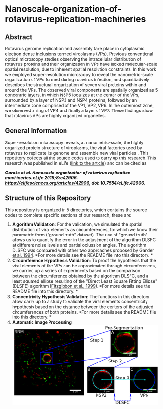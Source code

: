 # Nanoscale-organization-of-rotavirus-replication-machineries

## Abstract
Rotavirus genome replication and assembly take place in cytoplasmic electron dense inclusions termed viroplasms (VPs). Previous conventional optical microscopy studies observing the intracellular distribution of rotavirus proteins and their organization in VPs have lacked molecular-scale spatial resolution, due to inherent spatial resolution constraints. In this work we employed super-resolution microscopy to reveal the nanometric-scale organization of VPs formed during rotavirus infection, and quantitatively describes the structural organization of seven viral proteins within and around the VPs. The observed viral components are spatially organized as 5 concentric layers, in which NSP5 localizes at the center of the VPs, surrounded by a layer of NSP2 and NSP4 proteins, followed by an intermediate zone comprised of the VP1, VP2, VP6. In the outermost zone, we observed a ring of VP4 and finally a layer of VP7. These findings show that rotavirus VPs are highly organized organelles.    

## General Information
Super-resolution microscopy reveals, at nanometric-scale, the highly organized protein structure of viroplasms, the viral factories used by rotavirus to replicate its genome and assemble new viral particles .
This repository collects all the source codes used to carry up this research. This research was published in eLife ([link to the article](https://elifesciences.org/articles/42906)) and can be cited as:    

***Garcés et al. Nanoscale organization of rotavirus replication machineries. eLife 2019;8:e42906. https://elifesciences.org/articles/42906, doi: 10.7554/eLife.42906.***

## Structure of this Repository
This repository is organized in 5 directories, which contains the source codes to complete specific sections of our research, these are:   
1. **Algorithm Validation**: For the validation, we simulated the spatial distribution of viral elements as circumferences, for which we know their parametric form ("ground truth" dataset). The use of "ground truth" allows us to quantify the error in the adjustment of the algorithm DLSFC at different noise levels and partial oclussion angles. The algorithm DLSFC was compared with other two approaches proposed by [Gander et al. 1994](http://yoinsider.net/redir/icP8Lm0RUQ4Z_mLo0_OqP0Wa4duBvtDyHXHlKZXO9WHzwR3YGQtsBJynuCYrF8iBcMOkqyVNugnXd4iLRBlTpAhgudJNrddursNPIWr6nwMk9wvBDPQOod6PpnOakUeT7QXF9EBrKdY3jLN14U6FWvbyqXbnJSngzydRkA82qOvyzQs5TQwri2-b4YAF-JGQ5Oq8Slo9K1NPmHsUZxrQmK5OPJNUkRvkbD_zJM3wQK2HXu8Kh3-K4bnNUR-0ewc1kIDUDmY-h4VI_RXmBbXjQuy8u4bjHTibCNYz9CM-FXQJnPsZm33nhdH8YFtMFw86NP0-g3IEL4IqZe_6y0ekoGTbuHe5h7-XQZMymC3oGgqggbEq94Xs8w7q4YD4WLPmti3jg6SwBvz1OE8drlqg9N7uycff-IxqX1PM0ABIvHtrUGc=). *For more details see the README file into this directory. *    
2. **Circumference Hypothesis Validation**: To proof the hypothesis that the viral elements of the VPs can be approximated through circumferences, we carried up a series of experiments based on the comparison between the circumference obtained by the algorithm DLSFC, and a least squared ellipse resulting of the "Direct Least Square Fitting Ellipse" (DLSFE) algorithm ([Fitzgibbon et al., 1999](https://ieeexplore.ieee.org/document/765658)). *For more details see the README file into this directory. *     
3. **Concentricity Hypothesis Validation**: The functions in this directory allow carry up to a study to validate the viral elements concentricity hypothesis based on the distance between the centers of the adjusted circumferences of both proteins.  *For more details see the README file into this directory. *    
4. **Automatic Image Processing** 
![](Scheme.png  "Scheme of the “Viroplasm Direct Least Square Fitting Circumference” algorithm")















